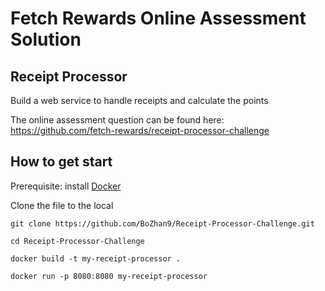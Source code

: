 # Fetch Rewards Online Assessment Solution

## Receipt Processor

Build a web service to handle receipts and calculate the points 

The online assessment question can be found here:
https://github.com/fetch-rewards/receipt-processor-challenge

## How to get start

Prerequisite: install [Docker](https://www.docker.com/get-started)

Clone the file to the local

`git clone https://github.com/BoZhan9/Receipt-Processor-Challenge.git`

`cd Receipt-Processor-Challenge`

`docker build -t my-receipt-processor .`

`docker run -p 8080:8080 my-receipt-processor`
